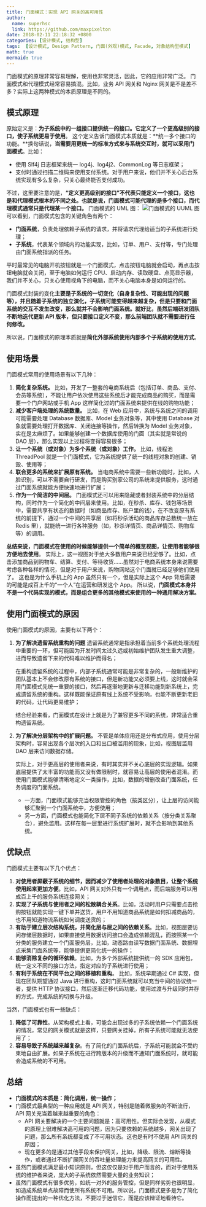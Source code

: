 ```yaml
---
title: 门面模式：实现 API 网关的高可用性
author:
  name: superhsc
  link: https://github.com/maxpixelton
date: 2018-02-11 22:18:32 +0800
categories: [设计模式, 结构型]
tags:  [设计模式, Design Pattern, 门面(外观)模式, Facade, 对象结构型模式]
math: true
mermaid: true
---
```



门面模式的原理非常容易理解，使用也非常灵活，因此，它的应用非常广泛。
门面模式和代理模式经常容易搞混。比如，业务 API 网关和 Nginx 网关是不是差不多？实际上这两种模式的本质原理是不同的。

## 模式原理
原始定义是：**为子系统中的一组接口提供统一的接口。它定义了一个更高级别的接口，使子系统更易于使用**。
这个定义告诉门面模式本质就是：**统一多个接口的功能。**换句话说，**当需要用更统一的标准方式来与系统交互时，就可以采用门面模式**。比如：

- 使用 Slf4j 日志框架来统一 log4j、log4j2、CommonLog 等日志框架；
- 支付时通过扫描二维码来使用支付系统。对于用户来说，他们并不关心后台系统实现有多么复杂，只关心最终能否支付成功。

不过，这里要注意的是，**“定义更高级别的接口”不代表只能定义一个接口，这也是和代理模式根本的不同之处。也就是说，门面模式可能代理的是多个接口，而代理模式通常只是代理某一个接口。**
门面模式的 UML 图：
![门面模式的 UUML 图](https://maxpixelton.github.io/images/assert/design-patterns/facade-uml.png)
可以看到，门面模式包含的关键角色有两个：

- **门面系统**，负责处理依赖子系统的请求，并将请求代理给适当的子系统进行处理；
- **子系统**，代表某个领域内的功能实现，比如，订单、用户、支付等，专门处理由门面系统指派的任务。

平时最常见的电脑开机按钮就是一个门面模式，点击按钮电脑就会启动，再点击按钮电脑就会关闭，至于电脑如何运行 CPU、启动内存、读取硬盘、点亮显示器，我们并不关心，只关心使用视角下的电脑，而不关心电脑本身是如何运行的。

门面模式封装的变化**主要是子系统的一切变化（自身复杂性、可能出现的问题等），并且随着子系统的独立演化，子系统可能变得越来越复杂，但是只要和门面系统的交互不发生改变，那么就并不会影响门面系统。就好比，虽然后端研发团队不断地迭代更新 API 版本，但只要接口定义不变，那么前端团队就不需要进行任何修改。**

所以说，门面模式的原理本质就是**简化外部系统使用内部多个子系统的使用方式**。

## 使用场景
门面模式常用的使用场景有以下几种：

1. **简化复杂系统。** 比如，开发了一整套的电商系统后（包括订单、商品、支付、会员等系统），不能让用户依次使用这些系统后才能完成商品的购买，而是需要一个门户网站或手机 App 这样简化过的门面系统来提供在线的购物功能；
2. **减少客户端处理的系统数量。** 比如，在 Web 应用中，系统与系统之间的调用可能需要处理 Database 数据库、Model 业务对象等，其中使用 Database 对象就需要处理打开数据库、关闭连接等操作，然后转换为 Model 业务对象，实在是太麻烦了。如果能够创建一个数据库使用的门面（其实就是常说的 DAO 层），那么实现以上过程将变得容易很多；
3. **让一个系统（或对象）为多个系统（或对象）工作。** 比如，线程池 ThreadPool 就是一个门面模式，它为系统提供了统一的线程对象的创建、销毁、使用等；
4. **联合更多的系统来扩展原有系统。** 当电商系统中需要一些新功能时，比如，人脸识别，可以不需要自行研发，而是购买别家公司的系统来提供服务，这时通过门面系统就能方便快速地进行扩展；
5. **作为一个简洁的中间层。** 门面模式还可以用来隐藏或者封装系统中的分层结构，同时作为一个简化的中间层来使用。比如，在秒杀、库存、钱包等场景中，需要共享有状态的数据时（如商品库存、账户里的钱），在不改变原有系统的前提下，通过一个中间的共享层（如将秒杀活动的商品库存总数统一放在 Redis 里），就能统一进行各种服务（如，秒杀详情页、商品详情页、购物车等）的调用。

**总结来说，门面模式在使用的时候能够提供一个简单的概览视图，让使用者能够很方便地去使用**。
实际上，这一视图对于绝大多数用户来说已经足够了。比如，点击添加商品到购物车、结算、支付、等待收货……虽然对于电商系统本身来说需要考虑各种各样的情况，但是对于用户来说，购物网站这个门面就已经足够他们使用了。
这也是为什么手机上的 App 虽然只有一个，但是实际上这个 App 背后需要的可能是成百上千的“一个人”在运营和研发这个 App。
所以说，**门面模式本身并不是一个代码实现的模式，而是组合更多的其他模式来使用的一种通用解决方案。**

## 使用门面模式的原因
使用门面模式的原因，主要有以下两个：

1. **为了解决遗留系统重构的问题**
   遗留系统通常是指承担着当前多个系统处理流程中重要的一环，但可能因为开发时间太过久远或初始维护团队发生重大调整，进而导致遗留下来的代码难以维护而得名；
   
   在重构遗留系统的过程中，内部子系统通常可能是非常复杂的，一般新维护的团队基本上不会修改原有系统的接口，但是新功能又必须要上线，这时就会采用门面模式先统一重要的接口，然后再逐渐地更新与迁移功能到新系统上，完成遗留系统的重构。这样既能保证原有线上系统不受影响，也能不断更新老旧的代码，让代码更易维护；
   
   结合经验来看，门面模式在设计上就是为了兼容更多不同的系统，非常适合重构遗留系统。

2. **为了解决分层架构中的扩展问题。** 
   不管是单体应用还是分布式应用，使用分层架构时，容易出现各个层次的入口和出口被滥用的现象，比如，视图层滥用 DAO 层来访问数据存储。
   
   实际上，对于更高层的使用者来说，有时其实并不关心底层的实现逻辑。如果底层提供了太丰富的功能而又没有做限制时，就容易让高层的使用者混淆。而使用门面模式能够清晰地定义一类操作，比如，数据的增删改查门面系统，任务调度的门面系统。
   - 一方面，门面模式能够充当权限管控的角色（按类区分），让上层的访问能够汇聚到一个门面系统中，方便使用；
   - 另一方面，门面模式也能简化下层不同子系统的依赖关系（按分类关系聚合），避免滥用。这样在每一层里进行系统扩展时，就不会影响到其他系统。
    
## 优缺点
门面模式主要有以下几个优点：

1. **对使用者屏蔽子系统的细节，因而减少了使用者处理的对象数目，让整个系统使用起来更加方便**。比如，API 网关对外只有一个调用点，而后端服务可以用成百上千的服务系统连接网关；
2. **实现了子系统与使用者之间的松散耦合关系**。比如，活动时用户只需要点击抢购按钮就能实现一键下单并送货，用户不用知道商品系统是如何扣减商品的，也不用知道物流系统如何调度送货的；
3. **有助于建立层次结构系统，并简化层与层之间的依赖关系**。比如，视图层要访问存储层数据时，如果直接使用数据访问接口会造成依赖混乱，而按照某一个分类的服务建立一个门面服务层，比如，动态路由读写数据门面系统、数据埋点采集门面系统等，能够提供更简化统一的操作；
4. **能够消除复杂的循环依赖**。比如，为多个外部系统提供统一的 SDK 应用包，统一定义不同的接口方法，指定对应的子系统进行使用；
5. **有利于系统在不同平台之间的移植和重构**。 比如，系统早期通过 C# 实现，但现在团队期望通过 Java 进行重构，这时门面系统就可以充当中间的协议统一者，提供 HTTP 协议接口，然后逐渐迁移代码功能，使用过渡与升级同时并存的方式，完成系统的切换与升级。

当然，门面模式也有一些缺点：
1. **降低了可靠性**。从架构模式上看，可能会出现过多的子系统依赖一个门面系统的情况，常见的网关模式就是这样，只要网关挂掉，所有子系统可能就无法使用了；
2. **容易导致子系统越来越复杂**。有了简化的门面系统后，子系统可能就会不受约束地自由扩展。如果子系统在进行跨版本的升级而不通知门面系统时，就可能会造成系统的不可用。

## 总结

- **门面模式的本质是：简化调用，统一操作；**
- 门面模式最典型的一种应用就是 API 网关，特别是随着微服务的不断流行，API 网关充当着越来越重要的角色：
   - API 网关要解决的一个主要问题就是：高可用性。但实际会发现，从模式的原理上很难解决高可用的问题，因为只要依赖的系统越多，网关出现了问题，那么所有系统都变成了不可用状态。这也是有时不使用 API 网关的原因；
   - 现在更多的是通过其他手段来保护网关，比如，降级、限流、熔断等操作，或者通过不断扩展网关的吞吐量处理能力来提高网关的可用性。
- 虽然门面模式满足最小知识原则，但这仅仅是对于用户而言的，而对于使用系统的维护者来说，庞大的子系统依然需要大量的业务知识；
- 虽然门面模式有很多优势，如统一对外的服务管控，但是同样劣势也很明显，如造成系统单点故障而使所有系统不可用。所以说，门面模式更多是为了简化操作而提出的一种优化方法，不要过于迷信它，而是应该辩证地看待它。
